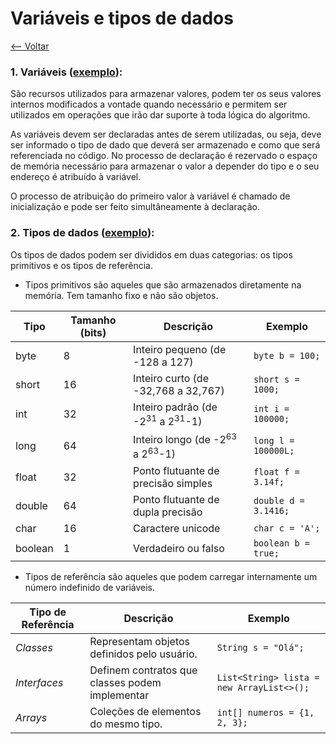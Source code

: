 # Variáveis e tipos de dados
[<-- Voltar](../README.md)

### 1. Variáveis ([exemplo](./Variaveis.java)):

São recursos utilizados para armazenar valores, podem ter os seus valores internos modificados a vontade quando necessário e permitem ser utilizados em operações que irão dar suporte à toda lógica do algoritmo.

As variáveis devem ser declaradas antes de serem utilizadas, ou seja, deve ser informado o tipo de dado que deverá ser armazenado e como que será referenciada no código. No processo de declaração é rezervado o espaço de memória necessário para armazenar o valor a depender do tipo e o seu endereço é atribuído à variável.

O processo de atribuição do primeiro valor à variável é chamado de inicialização e pode ser feito simultâneamente à declaração.

### 2. Tipos de dados ([exemplo](./Variaveis.java)):

Os tipos de dados podem ser divididos em duas categorias: os tipos primitivos e os tipos de referência.

- Tipos primitivos são aqueles que são armazenados diretamente na memória. Tem tamanho fixo e não são objetos.

| Tipo | Tamanho (bits) | Descrição | Exemplo |
|------|----------------|-----------|---------|
| byte | 8 | Inteiro pequeno (de -128 a 127) | ```byte b = 100;``` |
| short | 16 | Inteiro curto (de -32,768 a 32,767) | ```short s = 1000;``` |
| int | 32 | Inteiro padrão (de -2<sup>31</sup> a 2<sup>31</sup>-1) | ```int i = 100000;``` |
| long | 64 | Inteiro longo (de -2<sup>63</sup> a 2<sup>63</sup>-1) | ```long l = 100000L;``` |
| float | 32 | Ponto flutuante de precisão simples | ```float f = 3.14f;``` |
| double | 64 | Ponto flutuante de dupla precisão | ```double d = 3.1416;``` |
| char | 16 | Caractere unicode | ```char c = 'A';``` |
| boolean | 1 | Verdadeiro ou falso | ```boolean b = true;``` |

- Tipos de referência são aqueles que podem carregar internamente um número indefinido de variáveis.

| Tipo de Referência | Descrição | Exemplo |
|--------------------|-----------|---------|
| *Classes*        | Representam objetos definidos pelo usuário.    | ```String s = "Olá";```                |
| *Interfaces*     | Definem contratos que classes podem implementar| ```List<String> lista = new ArrayList<>();``` |
| *Arrays*         | Coleções de elementos do mesmo tipo.           | ```int[] numeros = {1, 2, 3};```       |